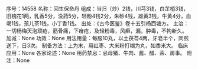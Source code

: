 序号：14558
名称：回生保命丹
组成：当归（炒）2钱，川芎3钱，白芷梢3钱，旧槐花1两，乳香5分，没药5分，轻粉4钱2分，朱砂4钱，雄黄3钱，牛黄4分，血竭1钱，孩儿茶1钱，小丁香1钱。
出处：《古今医鉴》卷十五引杨西塘方。
主治：一切杨梅天泡顽疮，筋骨痛，下疳疮，及轻粉毒，风癣，漏，肿毒，不拘新久。
加减：None
功效：None
用法用量：每服10丸，以土茯苓4两，牙皂半个，同煎送下，日3次。
制备方法：上为末，用红枣、大米粉打糊为丸，如黍米大。
临床应用：None
各家论述：None
用药禁忌：忌母猪、牛肉、酱、醋、茶、房事。
附注：None
